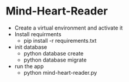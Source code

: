 Mind-Heart-Reader
=================
+ Create a virtual environment and activate it
+ Install requirments
  + pip install -r requirements.txt
+ init database
  + python database create
  + python database migrate
+ run the app
  + python mind-heart-reader.py
